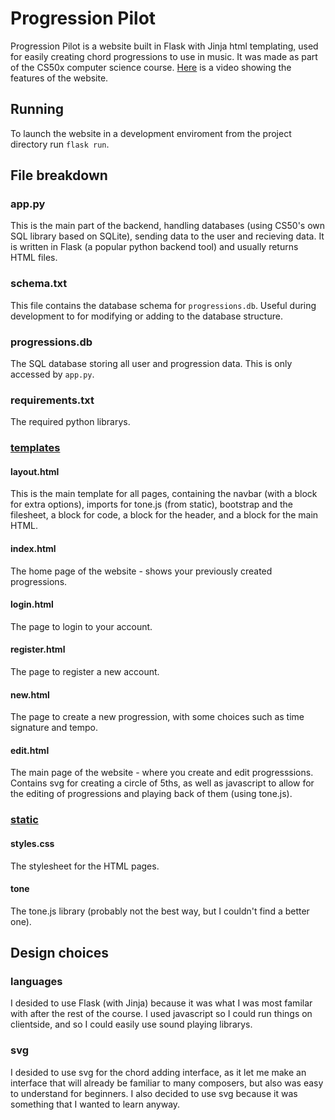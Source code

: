 # Progression Pilot
Progression Pilot is a website built in Flask with Jinja html templating, used for easily creating chord progressions to use in music. It was made as part of the CS50x computer science course. [Here](https://www.youtube.com/watch?v=Hz-QCDL7C0g) is a video showing the features of the website.

## Running
To launch the website in a development enviroment from the project directory run `flask run`.

## File breakdown
### app.py
This is the main part of the backend, handling databases (using CS50's own SQL library based on SQLite), sending data to the user and recieving data. It is written in Flask (a popular python backend tool) and usually returns HTML files.

### schema.txt
This file contains the database schema for `progressions.db`. Useful during development to for modifying or adding to the database structure.

### progressions.db
The SQL database storing all user and progression data. This is only accessed by `app.py`.

### requirements.txt
The required python librarys.

### <ins>templates</ins>

#### layout.html
This is the main template for all pages, containing the navbar (with a block for extra options), imports for tone.js (from static), bootstrap and the filesheet, a block for code, a block for the header, and a block for the main HTML.

#### index.html
The home page of the website - shows your previously created progressions.

#### login.html
The page to login to your account.

#### register.html
The page to register a new account.

#### new.html
The page to create a new progression, with some choices such as time signature and tempo.

#### edit.html
The main page of the website - where you create and edit progresssions. Contains svg for creating a circle of 5ths, as well as javascript to allow for the editing of progressions and playing back of them (using tone.js).

### <ins>static</ins>

#### styles.css
The stylesheet for the HTML pages.

#### tone
The tone.js library (probably not the best way, but I couldn't find a better one).

## Design choices
### languages
I desided to use Flask (with Jinja) because it was what I was most familar with after the rest of the course. I used javascript so I could run things on clientside, and so I could easily use sound playing librarys.

### svg
I desided to use svg for the chord adding interface, as it let me make an interface that will already be familiar to many composers, but also was easy to understand for beginners. I also decided to use svg because it was something that I wanted to learn anyway.
